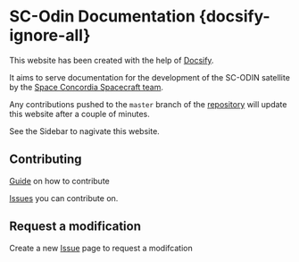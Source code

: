 <!-- The {docsify-ignore-all} is to prevent docsify for creating a table of content inside the sidebar for this page -->
# SC-Odin Documentation {docsify-ignore-all}

This website has been created with the help of [Docsify](https://docsify.js.org/#/).

It aims to serve documentation for the development of the SC-ODIN satellite by the [Space Concordia Spacecraft team](https://spaceconcordia.github.io/spacecraft.html).

Any contributions pushed to the `master` branch of the [repository](https://github.com/spaceconcordia/sc-odin-docs) will update this website after a couple of minutes.

See the Sidebar to nagivate this website.

## Contributing

[Guide](guide-contribution.md) on how to contribute

[Issues](https://github.com/spaceconcordia/sc-odin-docs/issues) you can contribute on.

## Request a modification

Create a new [Issue](https://github.com/spaceconcordia/sc-odin-docs/issues/new) page to request a modifcation
